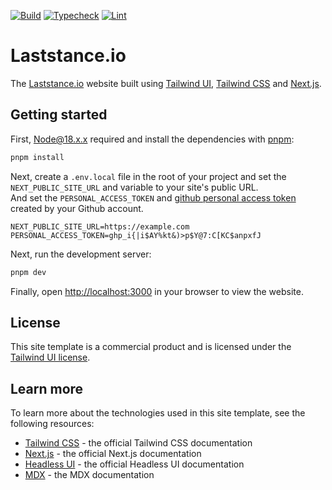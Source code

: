 [![Build](https://github.com/ryota-murakami/laststance.io/actions/workflows/build.yml/badge.svg)](https://github.com/ryota-murakami/laststance.io/actions/workflows/build.yml)
[![Typecheck](https://github.com/ryota-murakami/laststance.io/actions/workflows/typecheck.yml/badge.svg)](https://github.com/ryota-murakami/laststance.io/actions/workflows/typecheck.yml)
[![Lint](https://github.com/ryota-murakami/laststance.io/actions/workflows/lint.yml/badge.svg)](https://github.com/ryota-murakami/laststance.io/actions/workflows/lint.yml)

# Laststance.io

The [Laststance.io](https://www.laststance.io/) website built using [Tailwind UI](https://tailwindui.com), [Tailwind CSS](https://tailwindcss.com) and [Next.js](https://nextjs.org).

## Getting started

First, [Node@18.x.x](https://nodejs.org/en) required and install the dependencies with [pnpm](https://pnpm.io/installation):

```bash
pnpm install
```

Next, create a `.env.local` file in the root of your project and set the `NEXT_PUBLIC_SITE_URL` and variable to your site's public URL.  
And set the `PERSONAL_ACCESS_TOKEN` and [github personal access token](https://docs.github.com/en/authentication/keeping-your-account-and-data-secure/managing-your-personal-access-tokens#creating-a-personal-access-token-classic) created by your Github account.

```
NEXT_PUBLIC_SITE_URL=https://example.com
PERSONAL_ACCESS_TOKEN=ghp_i{|i$AY%kt&)>p$Y@7:C[KC$anpxfJ
```

Next, run the development server:

```bash
pnpm dev
```

Finally, open [http://localhost:3000](http://localhost:3000) in your browser to view the website.

## License

This site template is a commercial product and is licensed under the [Tailwind UI license](https://tailwindui.com/license).

## Learn more

To learn more about the technologies used in this site template, see the following resources:

- [Tailwind CSS](https://tailwindcss.com/docs) - the official Tailwind CSS documentation
- [Next.js](https://nextjs.org/docs) - the official Next.js documentation
- [Headless UI](https://headlessui.dev) - the official Headless UI documentation
- [MDX](https://mdxjs.com) - the MDX documentation
